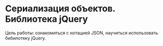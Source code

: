 # Сериализация объектов. Библиотека jQuery <br>
Цель работы: ознакомиться с нотацией JSON, научиться использовать бибилотеку jQuery.
